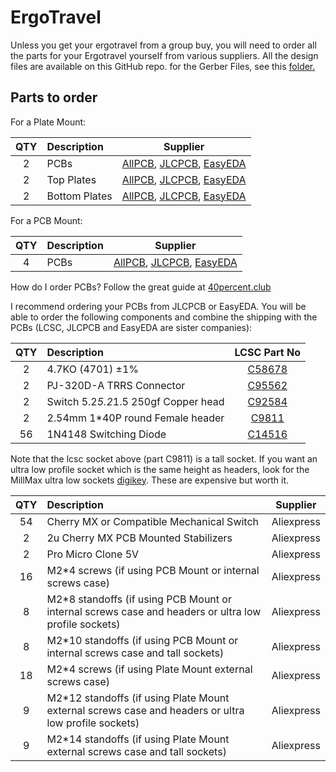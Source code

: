 ErgoTravel
====

Unless you get your ergotravel from a group buy, you will need to order all the parts for your Ergotravel yourself from various suppliers.  All the design files are available on this GitHub repo.  for the Gerber Files, see this [folder.](https://github.com/jpconstantineau/ErgoTravel/tree/master/GerberFiles/V1.03_Final)

## Parts to order

For a Plate Mount:

| QTY |  Description                            |  Supplier |
| :---: | :--- | :---: |
| 2  |  PCBs		|							     [AllPCB](https://www.allpcb.com/online_quote.html?hidLength=&hidWidth=&num=&txtSelNum=&Layersquote=2&Thicknessquote=1.6), [JLCPCB](https://jlcpcb.com/quote), [EasyEDA](https://easyeda.com/order)  |
| 2  |  Top Plates   |							     [AllPCB](https://www.allpcb.com/online_quote.html?hidLength=&hidWidth=&num=&txtSelNum=&Layersquote=2&Thicknessquote=1.6), [JLCPCB](https://jlcpcb.com/quote), [EasyEDA](https://easyeda.com/order)  |
| 2  |  Bottom Plates   |							     [AllPCB](https://www.allpcb.com/online_quote.html?hidLength=&hidWidth=&num=&txtSelNum=&Layersquote=2&Thicknessquote=1.6), [JLCPCB](https://jlcpcb.com/quote), [EasyEDA](https://easyeda.com/order)  |

For a PCB Mount:

| QTY |  Description                            |  Supplier |
| :---: | :--- | :---: |
| 4  |  PCBs		|							     [AllPCB](https://www.allpcb.com/online_quote.html?hidLength=&hidWidth=&num=&txtSelNum=&Layersquote=2&Thicknessquote=1.6), [JLCPCB](https://jlcpcb.com/quote), [EasyEDA](https://easyeda.com/order)  |

How do I order PCBs? Follow the great guide at [40percent.club](http://www.40percent.club/2017/03/ordering-pcb.html)
 
I recommend ordering your PCBs from JLCPCB or EasyEDA.  You will be able to order the following components and combine the shipping with the PCBs (LCSC, JLCPCB and EasyEDA are sister companies):


| QTY |  Description                            |  LCSC Part No |
| :---: | :--- | :---: |
| 2  |  4.7KO (4701) ±1%                         |   [C58678](https://lcsc.com/product-detail/Metal-Film-Resistor-TH_4-7KR-4701-1_C58678.html) |
| 2  |  PJ-320D-A TRRS Connector                 |  [C95562](https://lcsc.com/product-detail/Audio-Connectors_PJ-320D-A_C95562.html) |
| 2  |  Switch 5.2*5.2*1.5 250gf Copper head     |  [C92584](https://lcsc.com/product-detail/Tactile-Switches_Switch-5-2-5-2-1-5-250gf-Copper-head_C92584.html) |
| 2  |  2.54mm 1*40P round Female header         |  [C9811](https://lcsc.com/product-detail/Female-Header_2-54mm-1-40P-round-Female-header_C9811.html) |
| 56 |  1N4148 Switching Diode                   |  [C14516](https://lcsc.com/product-detail/Switching-Diode_1N4148_C14516.html) |


Note that the lcsc socket above (part C9811) is a tall socket.  If you want an ultra low profile socket which is the same height as headers, look for the MillMax ultra low sockets [digikey](https://www.digikey.ca/product-detail/en/mill-max-manufacturing-corp/315-93-164-41-003000/ED4864-64-ND/279656).  These are expensive but worth it.

| QTY |  Description                            |  Supplier |
| :---: | :--- | :---: |
| 54 |  Cherry MX or Compatible Mechanical Switch  | Aliexpress |
| 2  |  2u Cherry MX PCB Mounted Stabilizers	|	  Aliexpress |
| 2  |  Pro Micro Clone 5V                       |   Aliexpress |
| 16 |  M2*4 screws (if using PCB Mount or internal screws case)          |  Aliexpress |
| 8  |  M2*8 standoffs (if using PCB Mount or internal screws case and headers or ultra low profile sockets)       |  Aliexpress |
| 8  |  M2*10 standoffs (if using PCB Mount or internal screws case and tall sockets)       |  Aliexpress |
| 18 |  M2*4 screws (if using Plate Mount external screws case)        |  Aliexpress |
| 9  |  M2*12 standoffs  (if using Plate Mount external screws case and headers or ultra low profile sockets)   |  Aliexpress |
| 9  |  M2*14 standoffs  (if using Plate Mount external screws case and tall sockets)   |  Aliexpress |
